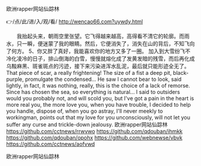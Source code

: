 
欧洲rapper网站仙踪林




👉/点/此/进/入/观/看/ http://wencao66.com?uywdy.html




　　我抬起头来，朝雨空里张望。它飞得越来越高，高得看不清它的轮廓。而雨水，只一瞬，便迷蒙了我的眼睛。然后，它便消失了，消失在山的背后，不知飞向了何方。
	5、你又胖了真好，我能喜欢你的地方又多了一圈。
加入到大雪纷飞不冷化凌冷的日子，排山倒海的白雪，慢慢就熔化成了发黄发暗的残雪，而后再化成乌黢麻黑、斑雀斑点的污迹，接下来污染进浑水乱泥，最后就只能形迹全无了。
That piece of scar, a really frightening!
The size of a fist a deep pit, black-purple, promulgate the condensed...
He saw I cannot bear to look, said lightly, in fact, it was nothing, really, this is the choice of a lack of remorse.
Since has chosen the sea, so everything is natural...
I said to outsiders would you probably not, and will scold you, but I've got a pain in the heart is more real you, the more love you, when you have trouble, I decided to help you handle, dispose of, when you go astray, I'll never meekly to workingman, points out that my love for you unconsciously, will not let you suffer any curse and trickle-down jealousy.
欧洲rapper网站仙踪林 https://github.com/cctnews/rrwvwo
https://github.com/qdouban/ihmkk
https://github.com/qdouban/opohx
https://github.com/webnewse/vbvk
https://github.com/cctnews/aofvwd





欧洲rapper网站仙踪林
